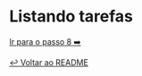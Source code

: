 # Listando tarefas


[Ir para o passo 8 :arrow_right:](passo08.md)

[:leftwards_arrow_with_hook: Voltar ao README ](README.md)
